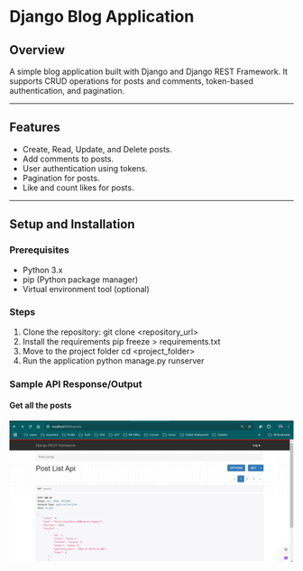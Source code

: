 # Django Blog Application

## Overview
A simple blog application built with Django and Django REST Framework. It supports CRUD operations for posts and comments, token-based authentication, and pagination.

---

## Features
- Create, Read, Update, and Delete posts.
- Add comments to posts.
- User authentication using tokens.
- Pagination for posts.
- Like and count likes for posts.

---

## Setup and Installation
### Prerequisites
- Python 3.x
- pip (Python package manager)
- Virtual environment tool (optional)

### Steps
1. Clone the repository:
   git clone <repository_url>
2. Install the requirements
   pip freeze > requirements.txt
3. Move to the project folder
   cd <project_folder>
4. Run the application
   python manage.py runserver

### Sample API Response/Output
#### Get all the posts 
![Home Page](https://github.com/Periyasamy107/django_blog_application/blob/dev/Sample%20API%20Response/Get%20Posts.png)








